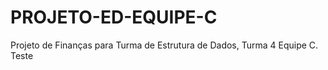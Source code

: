 # PROJETO-ED-EQUIPE-C
Projeto de Finanças para Turma de Estrutura de Dados, Turma 4 Equipe C.
Teste

